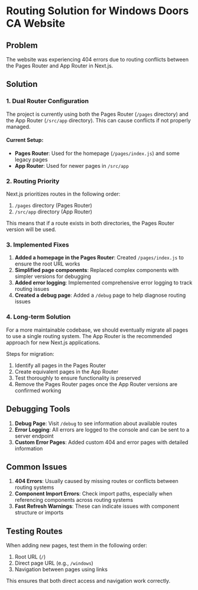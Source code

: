 # Routing Solution for Windows Doors CA Website

## Problem

The website was experiencing 404 errors due to routing conflicts between the Pages Router and App Router in Next.js.

## Solution

### 1. Dual Router Configuration

The project is currently using both the Pages Router (`/pages` directory) and the App Router (`/src/app` directory). This can cause conflicts if not properly managed.

#### Current Setup:

- **Pages Router**: Used for the homepage (`/pages/index.js`) and some legacy pages
- **App Router**: Used for newer pages in `/src/app`

### 2. Routing Priority

Next.js prioritizes routes in the following order:

1. `/pages` directory (Pages Router)
2. `/src/app` directory (App Router)

This means that if a route exists in both directories, the Pages Router version will be used.

### 3. Implemented Fixes

1. **Added a homepage in the Pages Router**: Created `/pages/index.js` to ensure the root URL works
2. **Simplified page components**: Replaced complex components with simpler versions for debugging
3. **Added error logging**: Implemented comprehensive error logging to track routing issues
4. **Created a debug page**: Added a `/debug` page to help diagnose routing issues

### 4. Long-term Solution

For a more maintainable codebase, we should eventually migrate all pages to use a single routing system. The App Router is the recommended approach for new Next.js applications.

Steps for migration:

1. Identify all pages in the Pages Router
2. Create equivalent pages in the App Router
3. Test thoroughly to ensure functionality is preserved
4. Remove the Pages Router pages once the App Router versions are confirmed working

## Debugging Tools

1. **Debug Page**: Visit `/debug` to see information about available routes
2. **Error Logging**: All errors are logged to the console and can be sent to a server endpoint
3. **Custom Error Pages**: Added custom 404 and error pages with detailed information

## Common Issues

1. **404 Errors**: Usually caused by missing routes or conflicts between routing systems
2. **Component Import Errors**: Check import paths, especially when referencing components across routing systems
3. **Fast Refresh Warnings**: These can indicate issues with component structure or imports

## Testing Routes

When adding new pages, test them in the following order:

1. Root URL (`/`)
2. Direct page URL (e.g., `/windows`)
3. Navigation between pages using links

This ensures that both direct access and navigation work correctly.
